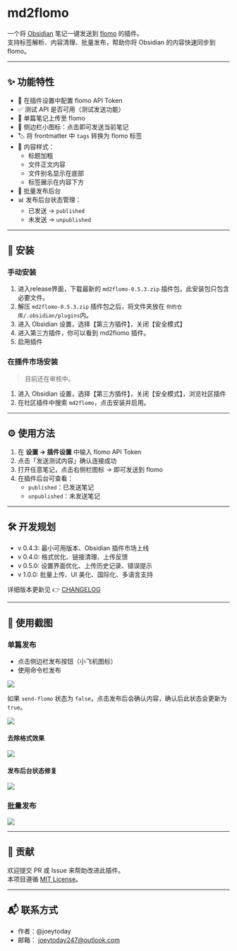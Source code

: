 
# md2flomo

一个将 [Obsidian](https://obsidian.md/) 笔记一键发送到 [flomo](https://flomoapp.com/) 的插件。  
支持标签解析、内容清理、批量发布，帮助你将 Obsidian 的内容快速同步到 flomo。

---

## ✨ 功能特性

- 🔑 在插件设置中配置 flomo API Token  
- ✅ 测试 API 是否可用（测试发送功能）  
- 📝 单篇笔记上传至 flomo  
- 📌 侧边栏小图标：点击即可发送当前笔记  
- 🏷️ 将 frontmatter 中 `tags` 转换为 flomo 标签  
- 📂 内容样式：  
	- 标题加粗  
	- 文件正文内容 
	- 文件别名显示在底部
	- 标签展示在内容下方  
- 🎈 批量发布后台
- 📊 发布后台状态管理：  
	 - 已发送 → `published`  
	- 未发送 → `unpublished`  

---

## 🚀 安装

### 手动安装

1. 进入release界面，下载最新的 `md2flomo-0.5.3.zip` 插件包，此安装包只包含必要文件。
2. 解压 `md2flomo-0.5.3.zip` 插件包之后，将文件夹放在 `你的仓库/.obsidian/plugins`内。
3. 进入 Obsidian 设置，选择【第三方插件】，关闭【安全模式】  
4. 进入第三方插件，你可以看到 md2flomo 插件。
5. 启用插件

### 在插件市场安装
> 目前还在审核中。

1. 进入 Obsidian 设置，选择【第三方插件】，关闭【安全模式】，浏览社区插件
2. 在社区插件中搜索 `md2flomo`，点击安装并启用。

---

## ⚙️ 使用方法

1. 在 **设置 → 插件设置** 中输入 flomo API Token  
2. 点击「发送测试内容」确认连接成功  
3. 打开任意笔记，点击右侧栏图标 → 即可发送到 flomo  
4. 在插件后台可查看：  
	- `published`：已发送笔记  
	- `unpublished`：未发送笔记  

---

## 🛠️ 开发规划

- v 0.4.3: 最小可用版本、Obsidian 插件市场上线  
- v 0.4.0: 格式优化、链接清理、上传反馈  
- v 0.5.0: 设置界面优化、上传历史记录、错误提示  
- v 1.0.0: 批量上传、UI 美化、国际化、多语言支持

详细版本更新见 👉 [CHANGELOG](./CHNANGELOG.md)

---

## 📸 使用截图

### 单篇发布
- 点击侧边栏发布按钮（小飞机图标）
- 使用命令栏发布

![](https://joey-md-asset.oss-cn-hangzhou.aliyuncs.com/img/202508311619272.png)

如果 `send-flomo` 状态为 `false`，点击发布后会确认内容，确认后此状态会更新为 `true`。

![](./assets/md2flomo-sendstatus.gif)

#### 去除格式效果

![](./assets/md2flomo-sendcard-clean.gif)

#### 发布后台状态修复

![](./assets/md2flomo-pub-status.gif)

### 批量发布

![](./assets/md2flomo-sendnotes.gif)


---

## 🤝 贡献

欢迎提交 PR 或 Issue 来帮助改进此插件。  
本项目遵循 [MIT License](./LICENSE)。  

---

## 📬 联系方式

- 作者：@joeytoday 
- 邮箱： joeytoday247@outlook.com 
